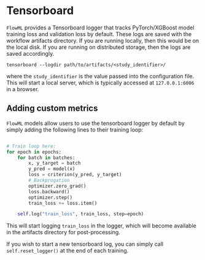 # Tensorboard

`FlowML` provides a Tensorboard logger that tracks PyTorch/XGBoost model training loss and validation loss by default. These logs are saved with the workflow artifacts directory. If you are running locally, then this would be on the local disk. If you are running on distributed storage, then the logs are saved accordingly.

```
tensorboard --logdir path/to/artifacts/<study_identifier>/
```

where the `study_identifier` is the value passed into the configuration file. This will start a local server, which is typically accessed at `127.0.0.1:6006` in a browser.

## Adding custom metrics

`FlowML` models allow users to use the tensorboard logger by default by simply adding the following lines to their training loop:

```python

# Train loop here:
for epoch in epochs:
    for batch in batches:
        x, y_target = batch
        y_pred = model(x)
        loss = criterion(y_pred, y_target)
        # Backprogation
        optimizer.zero_grad()
        loss.backward()
        optimizer.step()
        train_loss += loss.item()

    self.log("train_loss", train_loss, step=epoch)
```

This will start logging `train_loss` in the logger, which will become available in the artifacts directory for post-processing.

If you wish to start a new tensorboard log, you can simply call `self.reset_logger()` at the end of each training.